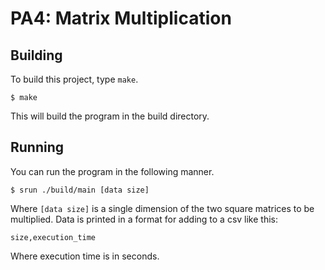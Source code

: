 # PA4: Matrix Multiplication
## Building
To build this project, type `make`.

```
$ make
```

This will build the program in the build directory.

## Running
You can run the program in the following manner.

```
$ srun ./build/main [data size]
```

Where `[data size]` is a single dimension of the two
square matrices to be multiplied.  Data is printed
in a format for adding to a csv like this:

```
size,execution_time
```

Where execution time is in seconds.